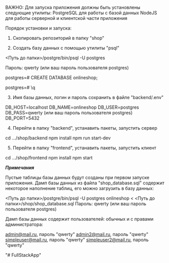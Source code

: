 ﻿ВАЖНО:
Для запуска приложения должны быть установлены следующие утилиты:
PostgreSQL для работы с базой данных
NodeJS для работы серверной и клиентской части приложения

Порядок установки и запуска:

1. Скопировать репозиторий в папку "shop"

2. Создать базу данных с помощью утилиты "psql"

<Путь до папки>/postgre/bin/psql -U postgres

Пароль: qwerty (или ваш пароль пользователя postgres)

postgres=# CREATE DATABASE onlineshop;

postgres=# \q


3. Имя базы данных, логин и пароль сохранить в файле "backend/.env"

DB_HOST=localhost
DB_NAME=onlineshop
DB_USER=postgres
DB_PASS=qwerty (или ваш пароль пользователя postgres)
DB_PORT=5432

4. Перейти в папку "backend", устанавить пакеты, запустить сервер

cd .../shop/backend
npm install
npm run start-dev

5. Перейти в папку "frontend", устанавить пакеты, запустить клиент


cd .../shop/frontend
npm install
npm start


***Примечания***

Пустые таблицы базы данных будут созданы при первом запуске приложения. Дамп базы данных из файла "shop_database.sql" содержит некоторое наполнение таблиц, его можно загрузить в базу данных:

<Путь до папки>/postgre/bin/psql -U postgres onlineshop < <Путь до папки>/shop/shop_database.sql
Пароль: qwerty (или ваш пароль пользователя postgres)

Дамп базы данных содержит пользователей: обычных и с правами администратора:

admin@mail.ru, пароль "qwerty"
admin2@mail.ru, пароль "qwerty"
simpleuser@mail.ru, пароль "qwerty"
simpleuser2@mail.ru, пароль "qwerty"

"# FullStackApp" 
